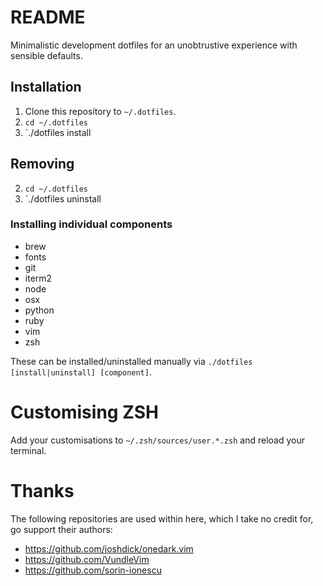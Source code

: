 # README

Minimalistic development dotfiles for an unobtrustive experience with sensible defaults.

## Installation

1. Clone this repository to `~/.dotfiles`.
2. `cd ~/.dotfiles`
3. `./dotfiles install

## Removing

2. `cd ~/.dotfiles`
3. `./dotfiles uninstall

### Installing individual components

- brew
- fonts
- git
- iterm2
- node
- osx
- python
- ruby
- vim
- zsh

These can be installed/uninstalled manually via `./dotfiles [install|uninstall] [component]`.

# Customising ZSH

Add your customisations to `~/.zsh/sources/user.*.zsh` and reload your terminal.

# Thanks

The following repositories are used within here, which I take no credit for, go support their authors:

- https://github.com/joshdick/onedark.vim
- https://github.com/VundleVim
- https://github.com/sorin-ionescu
